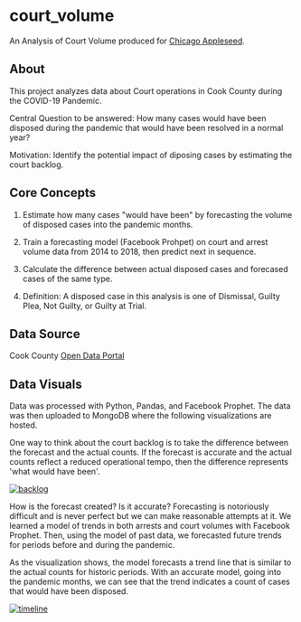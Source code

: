# court_volume

An Analysis of Court Volume produced for [Chicago Appleseed](https://www.chicagoappleseed.org/).

## About

This project analyzes data about Court operations in Cook County during the COVID-19 Pandemic.

Central Question to be answered: How many cases would have been disposed during the pandemic that would have been resolved in a normal year?

Motivation: Identify the potential impact of diposing cases by estimating the court backlog. 

## Core Concepts

1. Estimate how many cases "would have been" by forecasting the volume of disposed cases into the pandemic months. 

2. Train a forecasting model (Facebook Prohpet) on court and arrest volume data from 2014 to 2018, then predict next in sequence. 

3. Calculate the difference between actual disposed cases and forecased cases of the same type. 

4. Definition: A disposed case in this analysis is one of Dismissal, Guilty Plea, Not Guilty, or Guilty at Trial. 

## Data Source

Cook County [Open Data Portal](https://datacatalog.cookcountyil.gov/)

## Data Visuals

Data was processed with Python, Pandas, and Facebook Prophet. The data was then uploaded to MongoDB where the following visualizations are hosted.

One way to think about the court backlog is to take the difference between the forecast and the actual counts. If the forecast is accurate and the actual counts reflect a reduced operational tempo, then the difference represents 'what would have been'.

[![backlog](https://github.com/justinhchae/court_volume/blob/main/figures/Cook%20County%20Court%20Backlog%20During%20the%20Pandemic.png)](https://charts.mongodb.com/charts-court_volume-nmlff/embed/charts?id=41d4d178-fcb6-4e0e-a4bf-687239cd72cc&theme=light)

How is the forecast created? Is it accurate? Forecasting is notoriously difficult and is never perfect but we can make reasonable attempts at it. We learned a model of trends in both arrests and court volumes with Facebook Prophet. Then, using the model of past data, we forecasted future trends for periods before and during the pandemic. 

As the visualization shows, the model forecasts a trend line that is similar to the actual counts for historic periods. With an accurate model, going into the pandemic months, we can see that the trend indicates a count of cases that would have been disposed.

[![timeline](https://github.com/justinhchae/court_volume/blob/main/figures/Cook%20County%20Court%20Dispositions%20and%20Felony%20Arrest%20Volumes.png)](https://charts.mongodb.com/charts-court_volume-nmlff/embed/charts?id=5efdfb3e-a237-41e6-b353-0f697aa0ec2e&theme=light)
